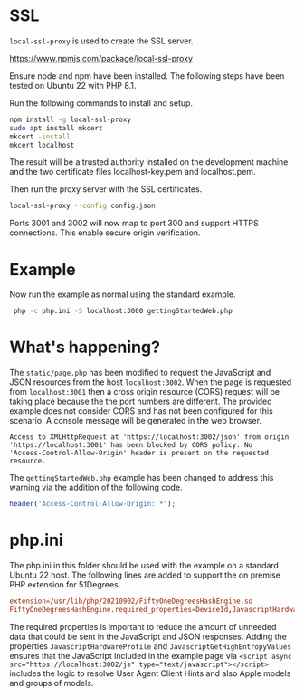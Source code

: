 # SSL

`local-ssl-proxy` is used to create the SSL server.

https://www.npmjs.com/package/local-ssl-proxy

Ensure node and npm have been installed. The following steps have been tested on
Ubuntu 22 with PHP 8.1.

Run the following commands to install and setup.

```bash
npm install -g local-ssl-proxy
sudo apt install mkcert
mkcert -install
mkcert localhost
```

The result will be a trusted authority installed on the development machine and
the two certificate files localhost-key.pem and localhost.pem.

Then run the proxy server with the SSL certificates.

```bash
local-ssl-proxy --config config.json
```

Ports 3001 and 3002 will now map to port 300 and support HTTPS connections. This
enable secure origin verification.

# Example

Now run the example as normal using the standard example.

```bash
 php -c php.ini -S localhost:3000 gettingStartedWeb.php
```

# What's happening?

The `static/page.php` has been modified to request the JavaScript and JSON 
resources from the host `localhost:3002`. When the page is requested from 
`localhost:3001` then a cross origin resource (CORS) request will be taking place 
because the the port numbers are different. The provided example does not 
consider CORS and has not been configured for this scenario. A console message 
will be generated in the web browser.

```log
Access to XMLHttpRequest at 'https://localhost:3002/json' from origin 
'https://localhost:3001' has been blocked by CORS policy: No 
'Access-Control-Allow-Origin' header is present on the requested resource.
```

The `gettingStartedWeb.php` example has been changed to address this warning via
the addition of the following code.

```PHP
header('Access-Control-Allow-Origin: *');
```

# php.ini

The php.ini in this folder should be used with the example on a standard Ubuntu
22 host. The following lines are added to support the on premise PHP extension 
for 51Degrees.

```conf
extension=/usr/lib/php/20210902/FiftyOneDegreesHashEngine.so
FiftyOneDegreesHashEngine.required_properties=DeviceId,JavascriptHardwareProfile,HardwareVendor,HardwareModel,HardwareName,IsMobile,JavascriptGetHighEntropyValues,Promise,Fetch,DeviceType,PlatformVendor,PlatformName,PlatformVersion,BrowserVendor,BrowserName,BrowserVersion,ScreenPixelsWidth,ScreenPixelsHeight,ScreenPixelsWidthJavascript,ScreenPixelsHeightJavascript
```

The required properties is important to reduce the amount of unneeded data that
could be sent in the JavaScript and JSON responses. Adding the properties 
`JavascriptHardwareProfile` and `JavascriptGetHighEntropyValues` ensures that
the JavaScript included in the example page via 
`<script async src="https://localhost:3002/js" type="text/javascript"></script>`
includes the logic to resolve User Agent Client Hints and also Apple models and
groups of models.